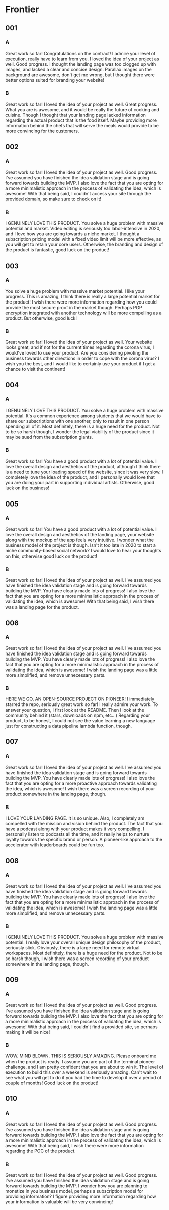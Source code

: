 # Frontier

## 001

### A

Great work so far! Congratulations on the contract! I admire your level of execution, really have to learn from you. I loved the idea of your project as well. Good progress. I thought the landing page was too clogged up with images, and lacked a clear and concise design. Parallax images on the background are awesome, don't get me wrong, but I thought there were better options suited for branding your website!

### B

Great work so far! I loved the idea of your project as well. Great progress. What you are is awesome, and it would be really the future of cooking and cuisine. Though I thought that your landing page lacked information regarding the actual product that is the food itself. Maybe providing more information behind the chefs that will serve the meals would provide to be more convincing for the customers.

## 002

### A

Great work so far! I loved the idea of your project as well. Good progress. I've assumed you have finished the idea validation stage and is going forward towards building the MVP. I also love the fact that you are opting for a more minimalistic approach in the process of validating the idea, which is awesome! With that being said, I couldn't access your site through the provided domain, so make sure to check on it!

### B

I GENUINELY LOVE THIS PRODUCT. You solve a huge problem with massive potential and market. Video editing is seriously too labor-intensive in 2020, and I love how you are going towards a niche market. I thought a subscription pricing model with a fixed video limit will be more effective, as you will get to retain your core users. Otherwise, the branding and design of the product is fantastic, good luck on the product!

## 003

### A

You solve a huge problem with massive market potential. I like your progress. This is amazing, I think there is really a large potential market for the product! I wish there were more information regarding how you could provide the most secure proof in the market though. Perhaps PGP encryption integrated with another technology will be more compelling as a product. But otherwise, good luck!

### B

Great work so far! I loved the idea of your project as well. Your website looks great, and if not for the current times regarding the corona virus, I would've loved to use your product. Are you considering pivoting the business towards other directions in order to cope with the corona virus? I wish you the best, and I would like to certainly use your product if I get a chance to visit the continent!

## 004

### A

I GENUINELY LOVE THIS PRODUCT. You solve a huge problem with massive potential. It's a common experience among students that we would have to share our subscriptions with one another, only to result in one person spending all of it. Most definitely, there is a huge need for the product. Not to be so harsh though, I wonder the legal viability of the product since it may be sued from the subscription giants.

### B

Great work so far! You have a good product with a lot of potential value. I love the overall design and aesthetics of the  product, although I think there is a need to tune your loading speed of the website, since it was very slow. I completely love the idea of the product, and I personally would love that you are doing your part in supporting individual artists. Otherwise, good luck on the business!

## 005

### A

Great work so far! You have a good product with a lot of potential value. I love the overall design and aesthetics of the landing page, your website along with the mockup of the app feels very intuitive. I wonder what the business model of the project is though. Isn't it too late in 2020 to start a niche community-based social network? I would love to hear your thoughts on this, otherwise good luck on the product!

### B

Great work so far! I loved the idea of your project as well. I've assumed you have finished the idea validation stage and is going forward towards building the MVP. You have clearly made lots of progress! I also love the fact that you are opting for a more minimalistic approach in the process of validating the idea, which is awesome!  With that being said, I wish there was a landing page for the product.


## 006

### A

Great work so far! I loved the idea of your project as well. I've assumed you have finished the idea validation stage and is going forward towards building the MVP. You have clearly made lots of progress! I also love the fact that you are opting for a more minimalistic approach in the process of validating the idea, which is awesome! I wish the landing page was a little more simplified, and remove unnecessary parts.

### B

HERE WE GO, AN OPEN-SOURCE PROJECT ON PIONEER! I immediately starred the repo, seriously great work so far! I really admire your work. To answer your question, I first look at the README. Then I look at the community behind it (stars, downloads on npm, etc...) Regarding your product, to be honest, I could not see the value learning a new language just for constructing a data pipeline lambda function, though.

## 007

### A

Great work so far! I loved the idea of your project as well. I've assumed you have finished the idea validation stage and is going forward towards building the MVP. You have clearly made lots of progress! I also love the fact that you are opting for a more proactive approach towards validating the idea, which is awesome! I wish there was a screen recording of your product somewhere in the landing page, though.

### B

I LOVE YOUR LANDING PAGE. It is so unique. Also, I completely am compelled with the mission and vision behind the product. The fact that you have a podcast along with your product makes it very compelling. I personally listen to podcasts all the time, and it really helps to nurture loyalty towards the specific brand or person. A pioneer-like approach to the accelerator with leaderboards could be fun too.

## 008

### A

Great work so far! I loved the idea of your project as well. I've assumed you have finished the idea validation stage and is going forward towards building the MVP. You have clearly made lots of progress! I also love the fact that you are opting for a more minimalistic approach in the process of validating the idea, which is awesome! I wish the landing page was a little more simplified, and remove unnecessary parts.

### B

I GENUINELY LOVE THIS PRODUCT. You solve a huge problem with massive potential. I really love your overall unique design philosophy of the product, seriously slick. Obviously, there is a large need for remote virtual workspaces. Most definitely, there is a huge need for the product. Not to be so harsh though, I wish there was a screen recording of your product somewhere in the landing page, though.

## 009

### A

Great work so far! I loved the idea of your project as well. Good progress. I've assumed you have finished the idea validation stage and is going forward towards building the MVP. I also love the fact that you are opting for a more minimalistic approach in the process of validating the idea, which is awesome! With that being said, I couldn't find a provided site, so perhaps making it will be nice!

### B

WOW. MIND BLOWN. THIS IS SERIOUSLY AMAZING. Please onboard me when the product is ready. I assume you are part of the terminal pioneer challenge, and I am pretty confident that you are about to win it. The level of execution to build this over a weekend is seriously amazing. Can't wait to see what you will get to do if you had the time to develop it over a period of couple of months! Good luck on the product!

## 010

### A

Great work so far! I loved the idea of your project as well. Good progress. I've assumed you have finished the idea validation stage and is going forward towards building the MVP. I also love the fact that you are opting for a more minimalistic approach in the process of validating the idea, which is awesome! With that being said, I wish there were more information regarding the POC of the product.

### B

Great work so far! I loved the idea of your project as well. Good progress. I've assumed you have finished the idea validation stage and is going forward towards building the MVP. I wonder how you are planning to monetize in you business model, perhaps a subscription model for providing information? I figure providing more information regarding how your information is valuable will be very convincing!
